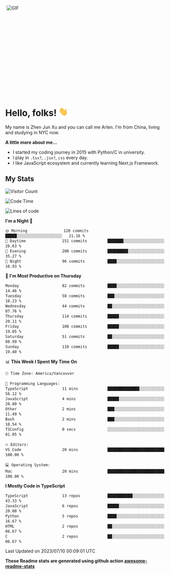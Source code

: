 <img align="right" alt="GIF" src="https://media.giphy.com/media/xUA7bdpLxQhsSQdyog/giphy.gif" width="500" height="320" />

# Hello, folks! <img src="https://raw.githubusercontent.com/arlenxuzj/arlenxuzj/master/assets/wave.gif" width="30px">

My name is Zhen Jun Xu and you can call me Arlen. I'm from China, living and studying in NYC now.

**A little more about me...**

 - I started my coding journey in 2015 with Python/C in university.
 - I play in `.tsx?`, `.jsx?`, `css` every day.
 - I like JavaScript ecosystem and currently learning Next.js Framework.

## My Stats

![Visitor Count](https://komarev.com/ghpvc/?username=arlenxuzj&color=blue&label=Profile+Views)

<!--START_SECTION:waka-->
![Code Time](http://img.shields.io/badge/Code%20Time-3%2C339%20hrs%2027%20mins-blue)

![Lines of code](https://img.shields.io/badge/From%20Hello%20World%20I%27ve%20Written-953.9%20thousand%20lines%20of%20code-blue)

**I'm a Night 🦉** 

```text
🌞 Morning                120 commits         █████░░░░░░░░░░░░░░░░░░░░   21.16 % 
🌆 Daytime                151 commits         ███████░░░░░░░░░░░░░░░░░░   26.63 % 
🌃 Evening                200 commits         █████████░░░░░░░░░░░░░░░░   35.27 % 
🌙 Night                  96 commits          ████░░░░░░░░░░░░░░░░░░░░░   16.93 % 
```
📅 **I'm Most Productive on Thursday** 

```text
Monday                   82 commits          ████░░░░░░░░░░░░░░░░░░░░░   14.46 % 
Tuesday                  58 commits          ███░░░░░░░░░░░░░░░░░░░░░░   10.23 % 
Wednesday                44 commits          ██░░░░░░░░░░░░░░░░░░░░░░░   07.76 % 
Thursday                 114 commits         █████░░░░░░░░░░░░░░░░░░░░   20.11 % 
Friday                   108 commits         █████░░░░░░░░░░░░░░░░░░░░   19.05 % 
Saturday                 51 commits          ██░░░░░░░░░░░░░░░░░░░░░░░   08.99 % 
Sunday                   110 commits         █████░░░░░░░░░░░░░░░░░░░░   19.40 % 
```


📊 **This Week I Spent My Time On** 

```text
🕑︎ Time Zone: America/Vancouver

💬 Programming Languages: 
TypeScript               11 mins             ██████████████░░░░░░░░░░░   56.12 % 
JavaScript               4 mins              █████░░░░░░░░░░░░░░░░░░░░   20.80 % 
Other                    2 mins              ███░░░░░░░░░░░░░░░░░░░░░░   11.49 % 
Bash                     2 mins              ███░░░░░░░░░░░░░░░░░░░░░░   10.54 % 
TSConfig                 0 secs              ░░░░░░░░░░░░░░░░░░░░░░░░░   01.05 % 

🔥 Editors: 
VS Code                  20 mins             █████████████████████████   100.00 % 

💻 Operating System: 
Mac                      20 mins             █████████████████████████   100.00 % 
```

**I Mostly Code in TypeScript** 

```text
TypeScript               13 repos            ███████████░░░░░░░░░░░░░░   43.33 % 
JavaScript               6 repos             █████░░░░░░░░░░░░░░░░░░░░   20.00 % 
Python                   5 repos             ████░░░░░░░░░░░░░░░░░░░░░   16.67 % 
HTML                     2 repos             ██░░░░░░░░░░░░░░░░░░░░░░░   06.67 % 
C                        2 repos             ██░░░░░░░░░░░░░░░░░░░░░░░   06.67 % 
```




 Last Updated on 2023/07/10 00:09:01 UTC
<!--END_SECTION:waka-->

**These Readme stats are generated using github action [awesome-readme-stats](https://github.com/anmol098/waka-readme-stats)**

